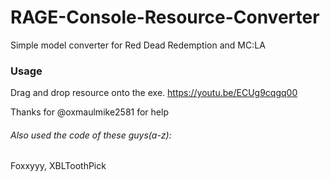 # RAGE-Console-Resource-Converter
Simple model converter for Red Dead Redemption and MC:LA
### Usage
Drag and drop resource onto the exe.
https://youtu.be/ECUg9cqgq00

Thanks for @oxmaulmike2581 for help

###### Also used the code of these guys(a-z):
Foxxyyy, XBLToothPick
